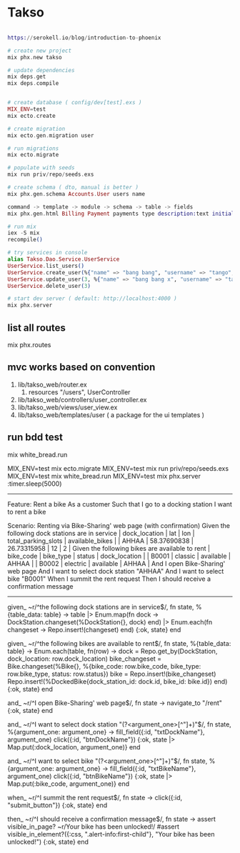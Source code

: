 # Takso
```elixir

https://serokell.io/blog/introduction-to-phoenix

# create new project
mix phx.new takso

# update dependencies
mix deps.get
mix deps.compile


# create database ( config/dev[test].exs )
MIX_ENV=test
mix ecto.create

# create migration
mix ecto.gen.migration user

# run migrations
mix ecto.migrate

# populate with seeds
mix run priv/repo/seeds.exs

# create schema ( dto, manual is better )
mix phx.gen.schema Accounts.User users name

command -> template -> module -> schema -> table -> fields
mix phx.gen.html Billing Payment payments type description:text initial_balance:float

# run mix 
iex -S mix
recompile()

# try services in console
alias Takso.Dao.Service.UserService
UserService.list_users()
UserService.create_user(%{"name" => "bang bang", "username" => "tango", "password" => "bingo"})
UserService.update_user(3, %{"name" => "bang bang x", "username" => "tangox", "password" => "bingox"})
UserService.delete_user(3)

# start dev server ( default: http://localhost:4000 )
mix phx.server

```

## list all routes
mix phx.routes

## mvc works based on convention
1. lib/takso_web/router.ex
   1. resources "/users", UserController
2. lib/takso_web/controllers/user_controller.ex
3. lib/takso_web/views/user_view.ex
4. lib/takso_web/templates/user ( a package for the ui templates )


## run bdd test
mix white_bread.run




MIX_ENV=test mix ecto.migrate
MIX_ENV=test mix run priv/repo/seeds.exs
MIX_ENV=test  mix white_bread.run
MIX_ENV=test mix phx.server
:timer.sleep(5000)
*************************************************************************************************************


Feature: Rent a bike
As a customer
Such that I go to a docking station
I want to rent a bike

Scenario: Renting via Bike-Sharing' web page (with confirmation)
Given the following dock stations are in service
| dock_location | lat	        | lon         | total_parking_slots | available_bikes  |
| AHHAA         | 58.37690838 | 26.73315958 | 12                  | 2                |
Given the following bikes are available to rent
| bike_code | bike_type	        | status         | dock_location |
| B0001     | classic 	        | available      | AHHAA         |
| B0002     | electric 	        | available      | AHHAA         |
And I open Bike-Sharing' web page
And I want to select dock station "AHHAA"
And I want to select bike "B0001"
When I summit the rent request
Then I should receive a confirmation message

*************************************************************************************************************




given_ ~r/^the following dock stations are in service$/, fn state, %{table_data: table} ->
table
|> Enum.map(fn dock -> DockStation.changeset(%DockStation{}, dock) end)
|> Enum.each(fn changeset -> Repo.insert!(changeset) end)
{:ok, state}
end

given_ ~r/^the following bikes are available to rent$/, fn state, %{table_data: table} ->
Enum.each(table, fn(row) ->
dock = Repo.get_by(DockStation, dock_location: row.dock_location)
bike_changeset = Bike.changeset(%Bike{}, %{bike_code: row.bike_code, bike_type: row.bike_type, status: row.status})
bike = Repo.insert!(bike_changeset)
Repo.insert!(%DockedBike{dock_station_id: dock.id, bike_id: bike.id})
end)
{:ok, state}
end

and_ ~r/^I open Bike-Sharing' web page$/, fn state ->
navigate_to "/rent"
{:ok, state}
end

and_ ~r/^I want to select dock station "(?<argument_one>[^"]+)"$/,
fn state, %{argument_one: argument_one} ->
fill_field({:id, "txtDockName"}, argument_one)
click({:id, "btnDockName"})
{:ok, state |> Map.put(:dock_location, argument_one)}
end

and_ ~r/^I want to select bike "(?<argument_one>[^"]+)"$/,
fn state, %{argument_one: argument_one} ->
fill_field({:id, "txtBikeName"}, argument_one)
click({:id, "btnBikeName"})
{:ok, state |> Map.put(:bike_code, argument_one)}
end

when_ ~r/^I summit the rent request$/, fn state ->
click({:id, "submit_button"})
{:ok, state}
end

then_ ~r/^I should receive a confirmation message$/, fn state ->
assert visible_in_page? ~r/Your bike has been unlocked!/
#assert visible_in_element?({:css, ".alert-info:first-child"}, "Your bike has been unlocked!")
{:ok, state}
end
